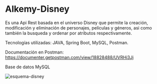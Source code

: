 # Alkemy-Disney
Es una Api Rest basada en el universo Disney que permite la creación, modificación y eliminación de personajes, películas y géneros, asi como también la busqueda y ordenar por atributos respectivamente.

Tecnologías utilizadas: JAVA, Spring Boot, MySQL, Postman.

Documentación en Postman: https://documenter.getpostman.com/view/18828488/UVRHi3Jj

Base de datos MySQL

![esquema-disney](https://user-images.githubusercontent.com/82981788/147854341-a8988b9e-0eff-422c-b12d-bf1af790c83e.png)
